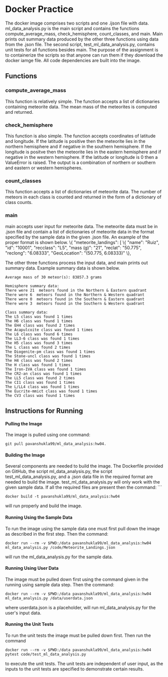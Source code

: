<h1>Docker Practice</h1>
The docker image comprises two scripts and one .ijson file with data. ml_data_analysis.py is the main script and contains the functions compute_average_mass, check_hemisphere, count_classes, and main. Main prints out summary data produced by the other three functions using data from the .json file. The second script, test_ml_data_analysis.py, contains unit tests for all functions besides main. The purpose of the assignment is to containerize the scripts so that anyone can run them if they download the docker iamge file. All code dependencies are built into the image.
<h2>Functions</h2>
<h3>compute_average_mass</h3>
This function is relatively simple. The function accepts a list of dictionaries containing meteorite data. The mean mass of the meteorites is computed and returned. 
<h3>check_hemisphere</h3>
This function is also simple. The function accepts coordinates of latitude and longitude. If the latitude is positive then the meteorite lies in the northern hemisphere and if negative in the southern hemisphere. If the longitude is positve then the meteorite lies in the eastern hemisphere and if negative in the western hemisphere. If the latitude or longitude is 0 then a ValueError is raised. The output is a combination of northern or southern and eastern or western hemispheres. 
<h3>count_classes</h3>
This function accepts a list of dictionaries of meteorite data. The number of meteors in each class is counted and returned in the form of a dictionary of class counts.
<h3>main</h3>
main accepts user input for meteorite data. The meteorite data must be in .json file and contain a list of dictionaries of meteorite data in the format specified by the sample data in the given .json file. An example of the proper format is shown below.
	\{
	"meteorite_landings": [
	\{
	"name": "Ruiz",
	"id": "10001",
	"recclass": "L5",
	"mass (g)": "21",
	"reclat": "50.775",
	"reclong": "6.08333",
	"GeoLocation": "(50.775, 6.08333)"
	\},



The other three functions process the input data, and main prints out summary data. Example summary data is shown below.

	Average mass of 30 meteor(s): 83857.3 grams

	Hemisphere summary data:
	There were 21  meteors found in the Northern & Eastern quadrant
	There were 6  meteors found in the Northern & Western quadrant
	There were 0  meteors found in the Southern & Eastern quadrant
	There were 3  meteors found in the Southern & Western quadrant

	Class summary data:
	The L5 class was found 1 times
	The H6 class was found 1 times
	The EH4 class was found 2 times
	The Acapulcoite class was found 1 times
	The L6 class was found 6 times
	The LL3-6 class was found 1 times
	The H5 class was found 3 times
	The L class was found 2 times
	The Diogenite-pm class was found 1 times
	The Stone-uncl class was found 1 times
	The H4 class was found 2 times
	The H class was found 1 times
	The Iron-IVA class was found 1 times
	The CR2-an class was found 1 times
	The LL5 class was found 2 times
	The CI1 class was found 1 times
	The L/LL4 class was found 1 times
	The Eucrite-mmict class was found 1 times
	The CV3 class was found 1 times



<h2>Instructions for Running</h2>
<h4>Pulling the Image</h4>
The image is pulled using one command:

	git pull pavanshukla99/ml_data_analysis:hw04. 

<h4>Building the Image</h4>
Several components are needed to build the image. The Dockerfile provided on GitHub, the script ml_data_analysis.py, the script test_ml_data_analysis.py, and a .json data file in the required format are needed to build the image. test_ml_data_analysis.py will only work with the given sample data. If all the required files are present then the command:
```

	docker build -t pavanshukla99/ml_data_analysis:hw04

will run properly and build the image.

<h4>Running Using the Sample Data</h4>
To run the image using the sample data one must first pull down the image as described in the first step. Then the command:

	docker run --rm -v $PWD:/data pavanshukla99/ml_data_analysis:hw04 ml_data_analysis.py /code/Meteorite_Landings.json

will run the ml_data_analysis.py for the sample data.

<h4>Running Using User Data</h4>
The image must be pulled down first using the command given in the running using sample data step. Then the command:

	docker run --rm -v $PWD:/data pavanshukla99/ml_data_analysis:hw04 ml_data_analysis.py /data/userdata.json

where userdata.json is a placeholder, will run ml_data_analysis.py for the user's input data. 
<h4>Running the Unit Tests</h4>
To run the unit tests the image must be pulled down first. Then run the command 

	docker run --rm -v $PWD:/data pavanshukla99/ml_data_analysis:hw04 pytest code/test_ml_data_analysis.py

to execute the unit tests. The unit tests are independent of user input, as the inputs to the unit tests are specified to demonstrate certain results.


